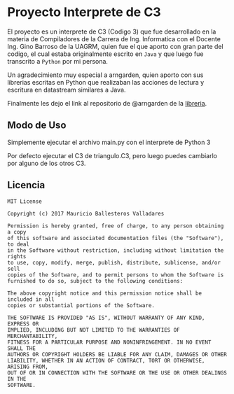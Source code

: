 # Proyecto Interprete de C3

El proyecto es un interprete de C3 (Codigo 3) que fue desarrollado
en la materia de Compiladores de la Carrera de Ing. Informatica
con el Docente Ing. Gino Barroso de la UAGRM, quien fue el que aporto 
con gran parte del codigo, el cual estaba originalmente escrito en `Java` 
y que luego fue transcrito a `Python` por mi persona.

Un agradecimiento muy especial a arngarden, quien aporto con sus
librerias escritas en Python que realizaban las acciones de lectura
y escritura en datastream similares a Java.

Finalmente les dejo el link al repositorio de @arngarden de la [libreria](https://github.com/arngarden/python_java_datastream).

## Modo de Uso

Simplemente ejecutar el archivo main.py con el interprete de Python 3

Por defecto ejecutar el C3 de triangulo.C3, pero luego puedes cambiarlo por alguno de los otros C3.

## Licencia

```
MIT License

Copyright (c) 2017 Mauricio Ballesteros Valladares

Permission is hereby granted, free of charge, to any person obtaining a copy
of this software and associated documentation files (the "Software"), to deal
in the Software without restriction, including without limitation the rights
to use, copy, modify, merge, publish, distribute, sublicense, and/or sell
copies of the Software, and to permit persons to whom the Software is
furnished to do so, subject to the following conditions:

The above copyright notice and this permission notice shall be included in all
copies or substantial portions of the Software.

THE SOFTWARE IS PROVIDED "AS IS", WITHOUT WARRANTY OF ANY KIND, EXPRESS OR
IMPLIED, INCLUDING BUT NOT LIMITED TO THE WARRANTIES OF MERCHANTABILITY,
FITNESS FOR A PARTICULAR PURPOSE AND NONINFRINGEMENT. IN NO EVENT SHALL THE
AUTHORS OR COPYRIGHT HOLDERS BE LIABLE FOR ANY CLAIM, DAMAGES OR OTHER
LIABILITY, WHETHER IN AN ACTION OF CONTRACT, TORT OR OTHERWISE, ARISING FROM,
OUT OF OR IN CONNECTION WITH THE SOFTWARE OR THE USE OR OTHER DEALINGS IN THE
SOFTWARE.
```
